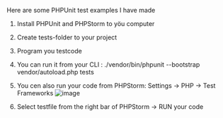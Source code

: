 Here are some PHPUnit test examples I have made

1. Install PHPUnit and PHPStorm to yöu computer
2. Create tests-folder to your project
3. Program you testcode
4. You can run it from your CLI : ./vendor/bin/phpunit --bootstrap vendor/autoload.php tests
5. You cen also run your code from PHPStorm:
   Settings -> PHP -> Test Frameworks
   ![image](https://github.com/OOOJala/PHPUnit-tests/assets/164356329/a66f77c1-feac-409f-812d-8152621bf730)


7. Select testfile from the right bar of PHPStorm -> RUN your code
